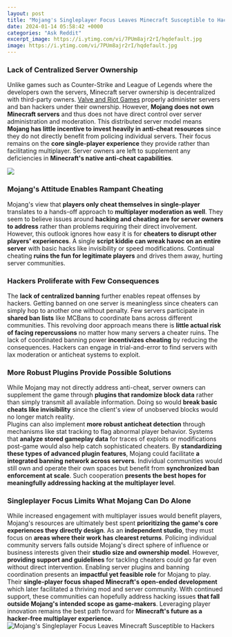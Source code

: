 ```yaml
---
layout: post
title: "Mojang's Singleplayer Focus Leaves Minecraft Susceptible to Hackers"
date: 2024-01-14 05:58:42 +0000
categories: "Ask Reddit"
excerpt_image: https://i.ytimg.com/vi/7PUm8ajr2rI/hqdefault.jpg
image: https://i.ytimg.com/vi/7PUm8ajr2rI/hqdefault.jpg
---
```


### Lack of Centralized Server Ownership
Unlike games such as Counter-Strike and League of Legends where the developers own the servers, Minecraft server ownership is decentralized with third-party owners. [Valve and Riot Games](https://store.fi.io.vn/chihuahuas-autumn-fall-pumpkin-truck-mappe-thanksgiving324-chihuahua-dog) properly administer servers and ban hackers under their ownership. However, **Mojang does not own Minecraft servers** and thus does not have direct control over server administration and moderation. 
This distributed server model means **Mojang has little incentive to invest heavily in anti-cheat resources** since they do not directly benefit from policing individual servers. Their focus remains on the **core single-player experience** they provide rather than facilitating multiplayer. Server owners are left to supplement any deficiencies in **Minecraft's native anti-cheat capabilities**.

![](https://staticg.sportskeeda.com/editor/2022/08/b1e11-16594902628064-1920.jpg)
### Mojang's Attitude Enables Rampant Cheating
Mojang's view that **players only cheat themselves in single-player** translates to a hands-off approach to **multiplayer moderation as well**. They seem to believe issues around **hacking and cheating are for server owners to address** rather than problems requiring their direct involvement. 
However, this outlook ignores how easy it is for **cheaters to disrupt other players' experiences**. A single **script kiddie can wreak havoc on an entire server** with basic hacks like invisibility or speed modifications. Continual cheating **ruins the fun for legitimate players** and drives them away, hurting server communities.
### Hackers Proliferate with Few Consequences  
The **lack of centralized banning** further enables repeat offenses by hackers. Getting banned on one server is meaningless since cheaters can simply hop to another one without penalty. Few servers participate in **shared ban lists** like MCBans to coordinate bans across different communities.
This revolving door approach means there is **little actual risk of facing repercussions** no matter how many servers a cheater ruins. The lack of coordinated banning power **incentivizes cheating** by reducing the consequences. Hackers can engage in trial-and-error to find servers with lax moderation or anticheat systems to exploit.
### More Robust Plugins Provide Possible Solutions
While Mojang may not directly address anti-cheat, server owners can supplement the game through **plugins that randomize block data** rather than simply transmit all available information. Doing so would **break basic cheats like invisibility** since the client's view of unobserved blocks would no longer match reality.  
Plugins can also implement **more robust anticheat detection** through mechanisms like stat tracking to flag abnormal player behavior. Systems that **analyze stored gameplay data** for traces of exploits or modifications post-game would also help catch sophisticated cheaters. 
By **standardizing these types of advanced plugin features**, Mojang could facilitate **a integrated banning network across servers**. Individual communities would still own and operate their own spaces but benefit from **synchronized ban enforcement at scale**. Such cooperation **presents the best hopes for meaningfully addressing hacking at the multiplayer level**.
### Singleplayer Focus Limits What Mojang Can Do Alone  
While increased engagement with multiplayer issues would benefit players, Mojang's resources are ultimately best spent **prioritizing the game's core experiences they directly design**. As an **independent studio**, they must focus on **areas where their work has clearest returns**.
Policing individual community servers falls outside Mojang's direct sphere of influence or business interests given their **studio size and ownership model**. However, **providing support and guidelines** for tackling cheaters could go far even without direct intervention. Enabling server plugins and banning coordination presents an **impactful yet feasible role** for Mojang to play.
Their **single-player focus shaped Minecraft's open-ended development** which later facilitated a thriving mod and server community. With continued support, these communities can hopefully address hacking issues **that fall outside Mojang's intended scope as game-makers**. Leveraging player innovation remains the best path forward for **Minecraft's future as a hacker-free multiplayer experience.**
![Mojang's Singleplayer Focus Leaves Minecraft Susceptible to Hackers](https://i.ytimg.com/vi/7PUm8ajr2rI/hqdefault.jpg)